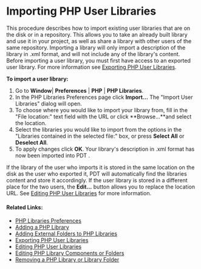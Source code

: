 # Importing PHP User Libraries

<!--context:importing_php_user_libraries-->

This procedure describes how to import existing user libraries that are on the disk or in a repository. This allows you to take an already built library and use it in your project, as well as share a library with other users of the same repository. Importing a library will only import a description of the library in .xml format, and will not include any of the library's content. Before importing a user library, you must first have access to an exported user library. For more information see [Exporting PHP User Libraries](032-exporting_php_user_libraries.md).

<!--ref-start-->

**To import a user library:**

 1. Go to **Window**| **Preferences** | **PHP** | **PHP Libraries**.
 2. In the PHP Libraries Preferences page click **Import...**  The "Import User Libraries" dialog will open.
 3. To choose where you would like to import your library from, fill in the "File location:" text field with the URL or click **Browse...**and select the location.
 4. Select the libraries you would like to import from the options in the "Libraries contained in the selected file:" box, or press **Select All** or **Deselect All**.
 5. To apply changes click **OK**.  Your library's description in .xml format has now been imported into PDT .

If the library of the user who imports it is stored in the same location on the disk as the user who exported it, PDT will automatically find the libraries content and store it accordingly. If the user library is stored in a different place for the two users, the **Edit...** button allows you to replace the location URL. See [Editing PHP User Libraries](048-editing_php_user_libraries.md) for more information.

<!--ref-end-->

<!--links-start-->

#### Related Links:

 * [PHP Libraries Preferences](000-index.md)
 * [Adding a PHP Library](008-adding_a_php_library.md)
 * [Adding External Folders to PHP Libraries](016-adding_external_folders_to_php_libraries.md)
 * [Exporting PHP User Libraries](032-exporting_php_user_libraries.md)
 * [Editing PHP User Libraries](048-editing_php_user_libraries.md)
 * [Editing PHP Library Components or Folders](040-editing_php_library_components_or_folders.md)
 * [Removing a PHP Library or Library Folder](056-removing_a_php_library_or_library_folder.md)

<!--links-end-->
